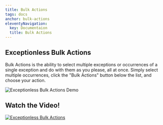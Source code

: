 ```yaml
---
title: Bulk Actions
tags: docs
anchor: bulk-actions
eleventyNavigation:
  key: Documentaion
  title: Bulk Actions
---
```


## Exceptionless Bulk Actions

Bulk Actions is the ability to select multiple exceptions or occurrences of a single exception and do with them as you please, all at once. Simply select multiple occurrences, click the "Bulk Actions" button below the list, and choose your action.

![Exceptionless Bulk Actions Demo](/assets/img/docs/exceptionless-bulk-actions.gif)
## Watch the Video!

[![Exceptionless Bulk Actions](/assets/img/docs/bulk-actions-video-screenshot.png)](http://www.youtube.com/watch?v=pQXk3ayK8P8)
